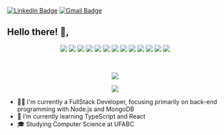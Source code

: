 [![Linkedin Badge](https://img.shields.io/badge/-Linkedin-6633cc?style=flat-square&logo=Linkedin&logoColor=white&color=black&link=https://www.linkedin.com/in/lucas98sf/)](https://www.linkedin.com/in/lucas98sf/)
[![Gmail Badge](https://img.shields.io/badge/-Gmail-c14438?style=flat-square&logo=Gmail&logoColor=white&color=black&link=mailto:lucas.98sf@gmail.com)](mailto:lucas.98sf@gmail.com)

## Hello there! 👋, 
<p align="center">
  <img src="https://img.shields.io/badge/-Node.js-333333?style=flat&logo=node.js">
  <img src="https://img.shields.io/badge/-TypeScript-333333?style=flat&logo=typescript">
  <img src="https://img.shields.io/badge/-JavaScript-333333?style=flat&logo=javascript">
  <img src="https://img.shields.io/badge/-Jest-333333?style=flat&logo=jest">
  <img src="https://img.shields.io/badge/-MongoDB-333333?style=flat&logo=Mongodb">
  <img src="https://img.shields.io/badge/-HTML5-333333?style=flat&logo=HTML5">
  <img src="https://img.shields.io/badge/-CSS3-333333?style=flat&logo=CSS3&logoColor=1572B6">
  <img src="https://img.shields.io/badge/-React-333333?style=flat&logo=react">
  <img src="https://img.shields.io/badge/-Git-333333?style=flat&logo=git">
  <img src="https://img.shields.io/badge/-PostgreSQL-333333?style=flat&logo=postgresql">
  <img src="https://img.shields.io/badge/-Python-333333?style=flat&logo=python">
  <img src="https://img.shields.io/badge/-C%23-333333?style=flat&logo=csharp">
  <img src="https://img.shields.io/badge/-Unity-333333?style=flat&logo=unity">
</p>
<br/>
<p align="center"> <img src="https://github-readme-stats.vercel.app/api?username=Lucas98sf&show_icons=true&count_private=true&theme=synthwave&hide=stars,prs,issues,contribs" /> </p>
<p align="center"> <img src="https://github-readme-stats.vercel.app/api/top-langs?username=Lucas98sf&layout=compact&hide=c%23,shaderlab,hlsl&theme=synthwave"/> </p>

- 👨‍💻 I'm currently a FullStack Developer, focusing primarily on back-end programming with Node.js and MongoDB
- 🌱 I’m currently learning TypeScript and React
- 🎓 Studying Computer Science at UFABC
